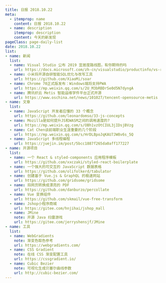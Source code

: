 ```yaml
---
title: 日报 2018.10.22
meta:
  - itemprop: name
    content: 日报 2018.10.22
  - name: description
    itemprop: description
    content: 今天的新发现
pageClass: page-daily-list
date: 2018.10.22
list:
- name: 新闻
  list:
  - name: Visual Studio 公布 2019 宜居度路线图，有你期待的吗
    url: https://docs.microsoft.com/zh-cn/visualstudio/productinfo/vs-roadmap
  - name: 小米将开源自研智能SQL优化与改写工具
    url: https://github.com/XiaoMi/soar
  - name: Chrome 70正式版发布：Windows端将支持PWA
    url: https://mp.weixin.qq.com/s/2U_M3bRBDrSe0d5N7dyngA
  - name: 腾讯织云 Metis 智能运维学件平台正式开源
    url: https://www.oschina.net/news/101027/tencent-opensource-metis
- name: 文章
  list:
  - name: JavaScript 开发者应懂的 33 个概念
    url: https://github.com/leonardomso/33-js-concepts
  - name: Mozilla是如何提升JS和WASM之间的调用速度的?
    url: https://mp.weixin.qq.com/s/OBh1vzOtCIUL3jIDsjBVzg
  - name: Cat Chen谈前端职业生涯重要的几个阶段
    url: https://mp.weixin.qq.com/s/HrDLBpoJqKAU7JW8v6s_5Q
  - name: JavaScript 多线程编程
    url: https://juejin.im/post/5bcc1887f265da0aff177227
- name: 开源项目
  list:
  - name: 一个 React & styled-components 应用程序模板
    url: https://github.com/xxczaki/styled-react-boilerplate
  - name: 一个强大的可交互的 JavaScript 数据表格
    url: https://github.com/olifolkerd/tabulator
  - name: 创建基于 Vue.js & GraphQL 的极速网站
    url: https://github.com/gridsome/gridsome
  - name: 将网页转换成漂亮的 PDF
    url: https://github.com/danburzo/percollate
  - name: Vue 变换组件
    url: https://github.com/skmail/vue-free-transform
  - name: Jshop小程序商城
    url: https://gitee.com/hnjihai/jshop_mall
  - name: JMine
    note: 开源 Java 扫雷游戏
    url: https://gitee.com/jerryshensjf/JMine
- name: 工具
  list:
  - name: WebGradients
    note: 渐变色取色参考
    url: https://webgradients.com/
  - name: CSS Gradient
    note: 在线 CSS 渐变配置工具
    url: https://cssgradient.io/
  - name: Cubic Bezier
    note: 可视化生成贝塞尔曲线参数
    url: http://cubic-bezier.com/
---
```


<daily-list v-bind="$page.frontmatter"/>
